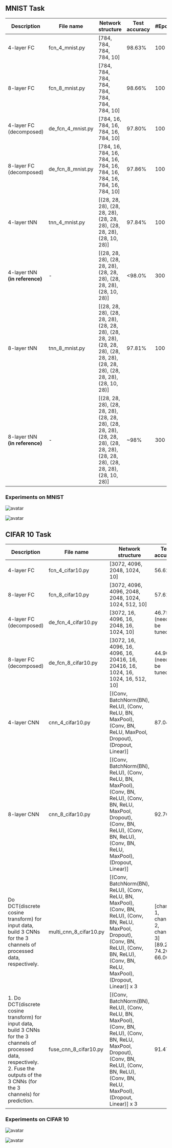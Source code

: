 
## MNIST Task
|Description|File name|Network structure|Test accuracy|#Epoch|Learning rate|Batch size|Initialization metod|Optimizer
|-|-|-|-|-|-|-|-|-|
|4-layer FC|fcn_4_mnist.py|[784, 784, 784, 784, 10]|98.63%|100|0.01|64|random|SGD with 0.9 momentum
|8-layer FC|fcn_8_mnist.py|[784, 784, 784, 784, 784, 784, 784, 784, 10]|98.66%|100|0.01|64|random|SGD with 0.9 momentum
|4-layer FC (decomposed)|de_fcn_4_mnist.py|[784, 16, 784, 16, 784, 16, 784, 10]| 97.80% |100|0.05|64|xavier normal|SGD with 0.9 momentum
|8-layer FC (decomposed)|de_fcn_8_mnist.py|[784, 16, 784, 16, 784, 16, 784, 16, 784, 16, 784, 16, 784, 16, 784, 10]| 97.86% |100|0.001|64|xavier normal|SGD with 0.9 momentum
|4-layer tNN |tnn_4_mnist.py| [(28, 28, 28), (28, 28, 28), (28, 28, 28), (28, 28, 28), (28, 10, 28)]|97.84%|100|0.1|100|random|SGD with 0.9 momentum
|4-layer tNN **(in reference)**|-| [(28, 28, 28), (28, 28, 28), (28, 28, 28), (28, 28, 28), (28, 10, 28)]|<98.0%|300|0.1|100|not mentioned|SGD with 0.9 momentum
|8-layer tNN |tnn_8_mnist.py| [(28, 28, 28), (28, 28, 28), (28, 28, 28), (28, 28, 28), (28, 28, 28), (28, 28, 28), (28, 28, 28), (28, 28, 28), (28, 10, 28)]|97.81%|100|0.1|100|random|SGD with 0.9 momentum
|8-layer tNN **(in reference)**|-| [(28, 28, 28), (28, 28, 28), (28, 28, 28), (28, 28, 28), (28, 28, 28), (28, 28, 28), (28, 28, 28), (28, 28, 28), (28, 10, 28)]|~98%|300|0.1|100|not mentioned|SGD with 0.9 momentum

### Experiments on MNIST

![avatar](./figs/mnist_acc.png)

![avatar](./figs/mnist_loss.png)


## CIFAR 10 Task
|Description|File name|Network structure|Test accuracy|#Epoch|Learning rate|Batch size|Initialization method|Optimizer
|-|-|-|-|-|-|-|-|-|
|4-layer FC|fcn_4_cifar10.py|[3072, 4096, 2048, 1024, 10]|56.62%|100|0.01|64|random|SGD with 0.9 momentum
|8-layer FC|fcn_8_cifar10.py|[3072, 4096, 4096, 2048, 2048, 1024, 1024, 512, 10]|57.61%|100|0.001|64|random|SGD with 0.9 momentum
|4-layer FC (decomposed)|de_fcn_4_cifar10.py|[3072, 16, 4096, 16, 2048, 16, 1024, 10]|46.75%(need to be tuned)|100|0.005|64|xavier normal|SGD with 0.9 momentum
|8-layer FC (decomposed)|de_fcn_8_cifar10.py|[3072, 16, 4096, 16, 4096, 16, 20416, 16, 20416, 16, 1024, 16, 1024, 16, 512, 10]|44.90%(need to be tuned)|100|0.001|64|xavier normal|SGD with 0.9 momentum
|4-layer CNN|cnn_4_cifar10.py|[(Conv, BatchNorm(BN), ReLU), (Conv, ReLU, BN, MaxPool), (Conv, BN, ReLU, MaxPool, Dropout), (Dropout, Linear)] | 87.04% | 300 | 0.05 | 128 | Random | SGD with 0.9 momentum
|8-layer CNN|cnn_8_cifar10.py|[(Conv, BatchNorm(BN), ReLU), (Conv, ReLU, BN, MaxPool), (Conv, BN, ReLU), (Conv, BN, ReLU, MaxPool, Dropout), (Conv, BN, ReLU), (Conv, BN, ReLU), (Conv, BN, ReLU, MaxPool), (Dropout, Linear)] | 92.70% | 300 | 0.01 | 128 | Random | SGD with 0.9 momentum
|Do DCT(discrete cosine transform) for input data, build 3 CNNs for the 3 channels of processed data, respectively.|multi_cnn_8_cifar10.py|[(Conv, BatchNorm(BN), ReLU), (Conv, ReLU, BN, MaxPool), (Conv, BN, ReLU), (Conv, BN, ReLU, MaxPool, Dropout), (Conv, BN, ReLU), (Conv, BN, ReLU), (Conv, BN, ReLU, MaxPool), (Dropout, Linear)] x 3|[channel 1, channel 2, channel 3]  [89.21%, 74.20%, 66.06%]|300|[0.001, 0.001, 0.001]|128|Random|SGD with 0.9 momentum
|1. Do DCT(discrete cosine transform) for input data, build 3 CNNs for the 3 channels of processed data, respectively. 2. Fuse the outputs of the 3 CNNs (for the 3 channels) for prediction.| fuse_cnn_8_cifar10.py|[(Conv, BatchNorm(BN), ReLU), (Conv, ReLU, BN, MaxPool), (Conv, BN, ReLU), (Conv, BN, ReLU, MaxPool, Dropout), (Conv, BN, ReLU), (Conv, BN, ReLU), (Conv, BN, ReLU, MaxPool), (Dropout, Linear)] x 3 | 91.47% | 300 | [0.001, 0.001, 0.001] | 128 | Random | SGD with 0.9 momentum


### Experiments on CIFAR 10

![avatar](./figs/fusing_cnn_8_cifar10_acc.png)

![avatar](./figs/fusing_cnn_8_cifar10_loss.png)
